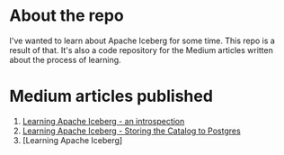 # About the repo

I've wanted to learn about Apache Iceberg for some time. This repo is a result of that.
It's also a code repository for the Medium articles written about the process of learning.

# Medium articles published
1. [Learning Apache Iceberg - an introspection](https://medium.com/@MarinAgli1/learning-apache-iceberg-an-introspection-f479ee8c7461)
2. [Learning Apache Iceberg - Storing the Catalog to Postgres](https://medium.com/better-programming/learning-apache-iceberg-storing-the-catalog-to-postgres-c54ef5e7c628)
3. [Learning Apache Iceberg]